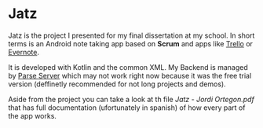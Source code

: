 # Jatz

Jatz is the project I presented for my final dissertation at my school. In short terms is an Android note taking app based on **Scrum**
and apps like [Trello](https://trello.com/) or [Evernote](https://evernote.com/intl/es).

It is developed with Kotlin and the common XML. My Backend is managed by [Parse Server](https://parseplatform.org/) which may not work
right now because it was the free trial version (deffinetly recommended for not long projects and demos).

Aside from the project you can take a look at th file *Jatz - Jordi Ortegon.pdf* that has full documentation (ufortunately in spanish) 
of how every part of the app works.
